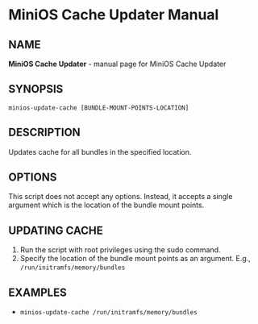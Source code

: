 # MiniOS Cache Updater Manual

## NAME
**MiniOS Cache Updater** - manual page for MiniOS Cache Updater

## SYNOPSIS
`minios-update-cache [BUNDLE-MOUNT-POINTS-LOCATION]`

## DESCRIPTION
Updates cache for all bundles in the specified location.

## OPTIONS
This script does not accept any options. Instead, it accepts a single argument which is the location of the bundle mount points.

## UPDATING CACHE
1. Run the script with root privileges using the sudo command.
2. Specify the location of the bundle mount points as an argument. E.g., `/run/initramfs/memory/bundles`

## EXAMPLES
- `minios-update-cache /run/initramfs/memory/bundles`
